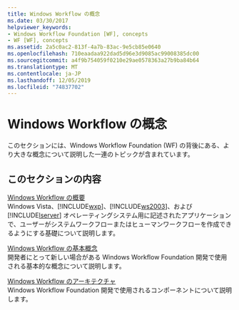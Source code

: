 ```yaml
---
title: Windows Workflow の概念
ms.date: 03/30/2017
helpviewer_keywords:
- Windows Workflow Foundation [WF], concepts
- WF [WF], concepts
ms.assetid: 2a5c0ac2-813f-4a7b-83ac-9e5cb85e0640
ms.openlocfilehash: 710eaadaa922dad5d96e3d9085ac99008385dc00
ms.sourcegitcommit: a4f9b754059f0210e29ae0578363a27b9ba84b64
ms.translationtype: MT
ms.contentlocale: ja-JP
ms.lasthandoff: 12/05/2019
ms.locfileid: "74837702"
---
```

# <a name="windows-workflow-conceptual-overview"></a>Windows Workflow の概念
このセクションには、Windows Workflow Foundation (WF) の背後にある、より大きな概念について説明した一連のトピックが含まれています。  
  
## <a name="in-this-section"></a>このセクションの内容  
 [Windows Workflow の概要](overview.md)  
 Windows Vista、[!INCLUDE[wxp](../../../includes/wxp-md.md)]、[!INCLUDE[ws2003](../../../includes/ws2003-md.md)]、および [!INCLUDE[lserver](../../../includes/lserver-md.md)] オペレーティングシステム用に記述されたアプリケーションで、ユーザーがシステムワークフローまたはヒューマンワークフローを作成できるようにする基礎について説明します。  
  
 [Windows Workflow の基本概念](fundamental-concepts.md)  
 開発者にとって新しい場合がある Windows Workflow Foundation 開発で使用される基本的な概念について説明します。  
  
 [Windows Workflow のアーキテクチャ](architecture.md)  
 Windows Workflow Foundation 開発で使用されるコンポーネントについて説明します。
